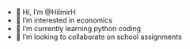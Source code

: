 - 👋 Hi, I’m @HilmirH
- 👀 I’m interested in economics
- 🌱 I’m currently learning python coding
- 💞️ I’m looking to collaborate on school assignments


<!---
HilmirH/HilmirH is a ✨ special ✨ repository because its `README.md` (this file) appears on your GitHub profile.
You can click the Preview link to take a look at your changes.
--->
